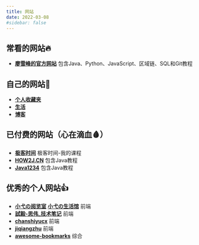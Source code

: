 ```yaml
---
title: 网站
date: 2022-03-08
#sidebar: false
---
```


## 常看的网站🔥

- [**廖雪峰的官方网站**](https://www.liaoxuefeng.com/) 包含Java、Python、JavaScript、区域链、SQL和Git教程

## 自己的网站💪

- [**个人收藏夹**](https://linshanzeng.github.io/)
- [**生活**](https://linshanzeng.github.io/life/)
- [**博客**](https://linshanzeng.github.io/blog/)

## 已付费的网站（心在滴血🩸）

- [**极客时间**](https://time.geekbang.org/dashboard/course) 极客时间-我的课程
- [**HOW2J.CN**](https://how2j.cn/) 包含Java教程
- [**Java1234**](http://www.java1234.com/) 包含Java教程

## 优秀的个人网站👍

- [**小弋の阅览室**](https://lovelijunyi.gitee.io/blog) [**小弋の生活馆**](https://lovelijunyi.gitee.io/) 前端
- [**試毅-思伟_技术笔记**](https://zhousiwei.gitee.io/ibooks/opensource) 前端
- [**chanshiyucx**](https://chanshiyu.gitbook.io/blog) 前端
- [**jiqiangzhu**](https://jiqiangzhu.github.io/) 前端
- [**awesome-bookmarks**](https://panjiachen.github.io/awesome-bookmarks) 综合
